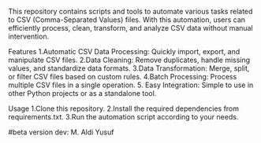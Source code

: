 This repository contains scripts and tools to automate various tasks related to CSV (Comma-Separated Values) files. With this automation, users can efficiently process, clean, transform, and analyze CSV data without manual intervention.

Features
1.Automatic CSV Data Processing: Quickly import, export, and manipulate CSV files.
2.Data Cleaning: Remove duplicates, handle missing values, and standardize data formats.
3.Data Transformation: Merge, split, or filter CSV files based on custom rules.
4.Batch Processing: Process multiple CSV files in a single operation.
5. Easy Integration: Simple to use in other Python projects or as a standalone tool.

Usage
1.Clone this repository.
2.Install the required dependencies from requirements.txt.
3.Run the automation script according to your needs.

#beta version
dev: 
M. Aldi Yusuf
